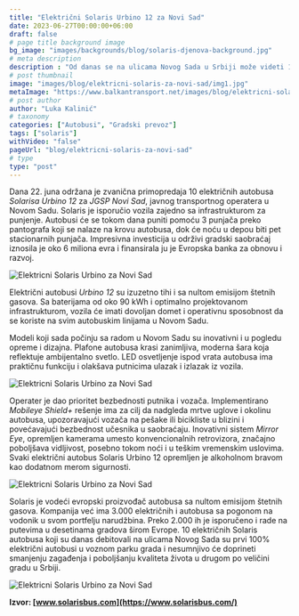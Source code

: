 ```yaml
---
title: "Električni Solaris Urbino 12 za Novi Sad"
date: 2023-06-27T00:00:00+06:00
draft: false
# page title background image
bg_image: "images/backgrounds/blog/solaris-djenova-background.jpg"
# meta description
description : "Od danas se na ulicama Novog Sada u Srbiji može videti 10 novih električnih autobusa čiji je proizvođač Solaris. Uz vozila sa nultom emisijom štetnih gasova, gradski prevoznik JGSP Novi Sad naručio je i izgradnju moderne infrastrukture za brzo i noćno punjenje vozila. Ovo je prvi srpski grad koji se opredelio za Solaris Urbino vozila na električni pogon."
# post thumbnail
image: "images/blog/elektricni-solaris-za-novi-sad/img1.jpg"
metaImage: "https://www.balkantransport.net/images/blog/elektricni-solaris-za-novi-sad/img1.jpg"
# post author
author: "Luka Kalinić"
# taxonomy
categories: ["Autobusi", "Gradski prevoz"]
tags: ["solaris"]
withVideo: "false"
pageUrl: "blog/elektricni-solaris-za-novi-sad"
# type
type: "post"
---
```


Dana 22. juna održana je zvanična primopredaja 10 električnih autobusa *Solarisa Urbino 12* za *JGSP Novi Sad*, javnog transportnog operatera u Novom Sadu. Solaris je isporučio vozila zajedno sa infrastrukturom za punjenje. Autobusi će se tokom dana puniti pomoću 3 punjača preko pantografa koji se nalaze na krovu autobusa, dok će noću u depou biti pet stacionarnih punjača. Impresivna investicija u održivi gradski saobraćaj iznosila je oko 6 miliona evra i finansirala ju je Evropska banka za obnovu i razvoj.

![Elektricni Solaris Urbino za Novi Sad](/images/blog/elektricni-solaris-za-novi-sad/img2.jpg "Elektricni Solaris Urbino za Novi Sad")

Električni autobusi *Urbino 12* su izuzetno tihi i sa nultom emisijom štetnih gasova. Sa baterijama od oko 90 kWh i optimalno projektovanom infrastrukturom, vozila će imati dovoljan domet i operativnu sposobnost da se koriste na svim autobuskim linijama u Novom Sadu.

Modeli koji sada počinju sa radom u Novom Sadu su inovativni i u pogledu opreme i dizajna. Plafone autobusa krasi zanimljiva, moderna šara koja reflektuje ambijentalno svetlo. LED osvetljenje ispod vrata autobusa ima praktičnu funkciju i olakšava putnicima ulazak i izlazak iz vozila.

![Elektricni Solaris Urbino za Novi Sad](/images/blog/elektricni-solaris-za-novi-sad/img3.jpg "Elektricni Solaris Urbino za Novi Sad")

Operater je dao prioritet bezbednosti putnika i vozača. Implementirano *Mobileye Shield+* rešenje ima za cilj da nadgleda mrtve uglove i okolinu autobusa, upozoravajući vozača na pešake ili bicikliste u blizini i povećavajući bezbednost učesnika u saobraćaju. Inovativni sistem *Mirror Eye*, opremljen kamerama umesto konvencionalnih retrovizora, značajno poboljšava vidljivost, posebno tokom noći i u teškim vremenskim uslovima. Svaki električni autobus Solaris Urbino 12 opremljen je alkoholnom bravom kao dodatnom merom sigurnosti.

![Elektricni Solaris Urbino za Novi Sad](/images/blog/elektricni-solaris-za-novi-sad/img5.jpg "Elektricni Solaris Urbino za Novi Sad")

Solaris je vodeći evropski proizvođač autobusa sa nultom emisijom štetnih gasova. Kompanija već ima 3.000 električnih i autobusa sa pogonom na vodonik u svom portfelju narudžbina. Preko 2.000 ih je isporučeno i rade na putevima u desetinama gradova širom Evrope. 10 električnih Solaris autobusa koji su danas debitovali na ulicama Novog Sada su prvi 100% električni autobusi u voznom parku grada i nesumnjivo će doprineti smanjenju zagađenja i poboljšanju kvaliteta života u drugom po veličini gradu u Srbiji.

![Elektricni Solaris Urbino za Novi Sad](/images/blog/elektricni-solaris-za-novi-sad/img4.jpg "Elektricni Solaris Urbino za Novi Sad")

**Izvor: [www.solarisbus.com](https://www.solarisbus.com/)**